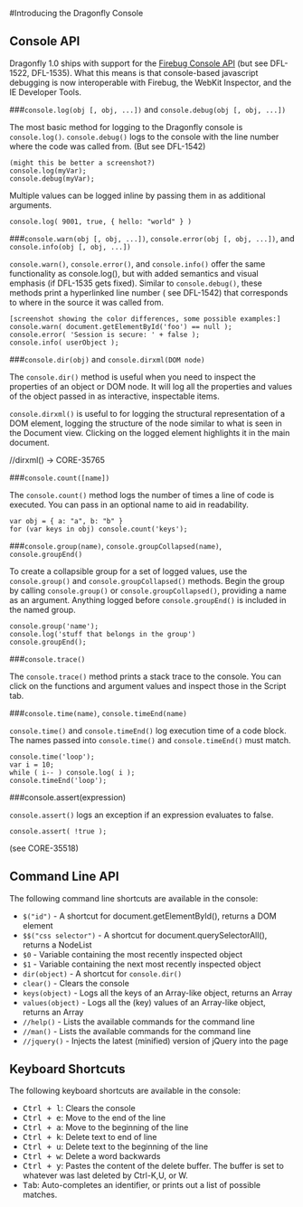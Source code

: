 #Introducing the Dragonfly Console

## Console API

Dragonfly 1.0 ships with support for the [Firebug Console API](http://getfirebug.com/wiki/index.php/Console_API) (but see DFL-1522, DFL-1535). What this means is that console-based javascript debugging is now interoperable with Firebug, the WebKit Inspector, and the IE Developer Tools.

###`console.log(obj [, obj, ...])` and `console.debug(obj [, obj, ...])`

The most basic method for logging to the Dragonfly console is `console.log()`. `console.debug()` logs to the console with the line number where the code was called from. (But see DFL-1542)

    (might this be better a screenshot?)
    console.log(myVar);
    console.debug(myVar);

Multiple values can be logged inline by passing them in as additional arguments.

    console.log( 9001, true, { hello: "world" } )

###`console.warn(obj [, obj, ...])`, `console.error(obj [, obj, ...])`, and `console.info(obj [, obj, ...])`

`console.warn()`, `console.error()`, and `console.info()` offer the same functionality as console.log(), but with added semantics and visual emphasis (if DFL-1535 gets fixed). Similar to `console.debug()`, these methods print a hyperlinked line number ( see DFL-1542) that corresponds to where in the source it was called from.

    [screenshot showing the color differences, some possible examples:]
    console.warn( document.getElementById('foo') == null );
    console.error( 'Session is secure: ' + false );
    console.info( userObject );

###`console.dir(obj)` and `console.dirxml(DOM node)`

The `console.dir()` method is useful when you need to inspect the properties of an object or DOM node. It will log all the properties and values of the object passed in as interactive, inspectable items.

`console.dirxml()` is useful to for logging the structural representation of a DOM element, logging the structure of the node similar to what is seen in the Document view. Clicking on the logged element highlights it in the main document.

//dirxml() -> CORE-35765

###`console.count([name])`

The `console.count()` method logs the number of times a line of code is executed. You can pass in an optional name to aid in readability.

    var obj = { a: "a", b: "b" }
    for (var keys in obj) console.count('keys');

###`console.group(name)`, `console.groupCollapsed(name)`, `console.groupEnd()`

To create a collapsible group for a set of logged values, use the `console.group()` and `console.groupCollapsed()` methods. Begin the group by calling `console.group()` or `console.groupCollapsed()`, providing a name as an argument. Anything logged before `console.groupEnd()` is included in the named group.

    console.group('name');
    console.log('stuff that belongs in the group')
    console.groupEnd();

###`console.trace()`

The `console.trace()` method prints a stack trace to the console. You can click on the functions and argument values and inspect those in the Script tab.

###`console.time(name)`, `console.timeEnd(name)`

`console.time()` and `console.timeEnd()` log execution time of a code block. The names passed into `console.time()` and `console.timeEnd()` must match.

    console.time('loop');
    var i = 10;
    while ( i-- ) console.log( i );
    console.timeEnd('loop');

###console.assert(expression)

`console.assert()` logs an exception if an expression evaluates to false.

    console.assert( !true );

(see CORE-35518)

## Command Line API

The following command line shortcuts are available in the console:

 * `$("id")` - A shortcut for document.getElementById(), returns a DOM element
 * `$$("css selector")` - A shortcut for document.querySelectorAll(), returns a NodeList
 * `$0` - Variable containing the most recently inspected object
 * `$1` - Variable containing the next most recently inspected object
 * `dir(object)` - A shortcut for `console.dir()`
 * `clear()` - Clears the console
 * `keys(object)` - Logs all the keys of an Array-like object, returns an Array
 * `values(object)` - Logs all the (key) values of an Array-like object, returns an Array
 * `//help()` - Lists the available commands for the command line
 * `//man()` - Lists the available commands for the command line
 * `//jquery()` - Injects the latest (minified) version of jQuery into the page


## Keyboard Shortcuts

The following keyboard shortcuts are available in the console:

 * <kbd>Ctrl + l</kbd>: Clears the console
 * <kbd>Ctrl + e</kbd>: Move to the end of the line 
 * <kbd>Ctrl + a</kbd>: Move to the beginning of the line 
 * <kbd>Ctrl + k</kbd>: Delete text to end of line 
 * <kbd>Ctrl + u</kbd>: Delete text to the beginning of the line 
 * <kbd>Ctrl + w</kbd>: Delete a word backwards 
 * <kbd>Ctrl + y</kbd>: Pastes the content of the delete buffer. The buffer is set to whatever was last deleted by Ctrl-K,U, or W.
 * <kbd>Tab</kbd>: Auto-completes an identifier, or prints out a list of possible matches.